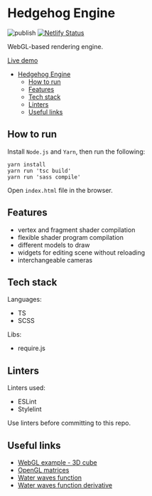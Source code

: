 # Hedgehog Engine

![publish](https://github.com/iskorotkov/hedgehog-engine/workflows/publish/badge.svg)
[![Netlify Status](https://api.netlify.com/api/v1/badges/7ec629b6-69d6-49a5-84d0-529269eb3856/deploy-status)](https://app.netlify.com/sites/hedgehog-engine/deploys)

WebGL-based rendering engine.

[Live demo](https://hedgehog-engine.netlify.app/)

- [Hedgehog Engine](#hedgehog-engine)
  - [How to run](#how-to-run)
  - [Features](#features)
  - [Tech stack](#tech-stack)
  - [Linters](#linters)
  - [Useful links](#useful-links)

## How to run

Install `Node.js` and `Yarn`, then run the following:

```shell
yarn install
yarn run 'tsc build'
yarn run 'sass compile'
```

Open `index.html` file in the browser.

## Features

- vertex and fragment shader compilation
- flexible shader program compilation
- different models to draw
- widgets for editing scene without reloading
- interchangeable cameras

## Tech stack

Languages:

- TS
- SCSS

Libs:

- require.js

## Linters

Linters used:

- ESLint
- Stylelint

Use linters before committing to this repo.

## Useful links

- [WebGL example - 3D cube](https://github.com/mdn/webgl-examples/blob/gh-pages/tutorial/sample5/webgl-demo.js)
- [OpenGL matrices](http://www.opengl-tutorial.org/beginners-tutorials/tutorial-3-matrices/)
- [Water waves function](https://www.wolframalpha.com/input/?i=graph+0.2*cos%284*%28x*x%2Bz*z%29%29*exp%280.1*%28x*x%2Bz*z%29%29)
- [Water waves function derivative](https://www.wolframalpha.com/input/?i=derivative+y-a*cos%28b*%28x*x%2Bz*z%29%29*exp%28c*%28x*x%2Bz*z%29%29)
